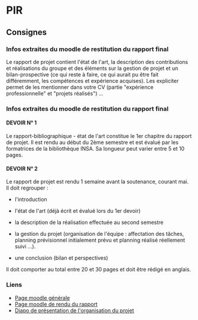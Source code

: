 # PIR

## Consignes

### Infos extraites du moodle de restitution du rapport final

Le rapport de projet contient l'état de l'art, la description des contributions et réalisations du groupe et des éléments sur la gestion de projet et un bilan-prospective (ce qui reste à faire, ce qui aurait pu être fait différemment, les compétences et expérience acquises). Les expliciter permet de les mentionner dans votre CV (partie "expérience professionnelle" et "projets réalisés") ...

### Infos extraites du moodle de restitution du rapport final

#### DEVOIR N° 1

Le rapport-bibliographique - état de l'art constitue le 1er chapitre du rapport de projet. Il est rendu au début du 2ème semestre et est évalué par les formatrices de la bibliothèque INSA. Sa longueur peut varier entre 5 et 10 pages.

#### DEVOIR N° 2

Le rapport de projet est rendu 1 semaine avant la soutenance, courant mai. Il doit regrouper :

- l'introduction

- l'état de l'art (déjà écrit et évalué lors du 1er devoir)

- la description de la réalisation effectuée au second semestre

- la gestion du projet (organisation de l'équipe : affectation des tâches, planning prévisionnel initialement prévu et planning réalisé réellement suivi ...).

- une conclusion (bilan et perspectives)

ll doit comporter au total entre 20 et 30 pages et doit être rédigé en anglais.

### Liens

- [Page moodle générale](https://moodle.insa-toulouse.fr/course/view.php?id=1207)
- [Page moodle de rendu du rapport](https://moodle.insa-toulouse.fr/mod/assign/view.php?id=17034)
- [Diapo de présentation de l'organisation du projet](https://docs.google.com/presentation/d/1pfHNagzkp5cESBiIcethdfSJCFv8JKK_DCLCsnIIq4I/edit#slide=id.g4e9d8bb044_0_63)

